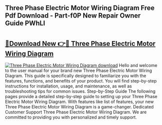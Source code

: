 ## Three Phase Electric Motor Wiring Diagram Free Pdf Download - Part-f0P New Repair Owner Guide PWhLl

# <h2><a href="http://dflmids.blite.top/?on=Three+Phase+Electric+Motor+Wiring+Diagram">🔗Download New 👉🔴 Three Phase Electric Motor Wiring Diagram</a></h2>

[![Three Phase Electric Motor Wiring Diagram download](https://i.imgur.com/lujVjoI.png)](http://dflmids.blite.top/?on=Three+Phase+Electric+Motor+Wiring+Diagram)
Hello and welcome to the user manual for your brand new Three Phase Electric Motor Wiring Diagram. This guide is specifically designed to familiarize you with the features, functions, and benefits of your product. You will find step-by-step instructions for installation, usage, and maintenance, as well as troubleshooting tips for common issues. Step-by-Step Guide The following pages provide a detailed step-by-step guide to setting up your Three Phase Electric Motor Wiring Diagram. With features like list of features, your new Three Phase Electric Motor Wiring Diagram is a game-changer. Dedicated Customer Support Three Phase Electric Motor Wiring Diagram. We are committed to providing you with personalized and timely support.
